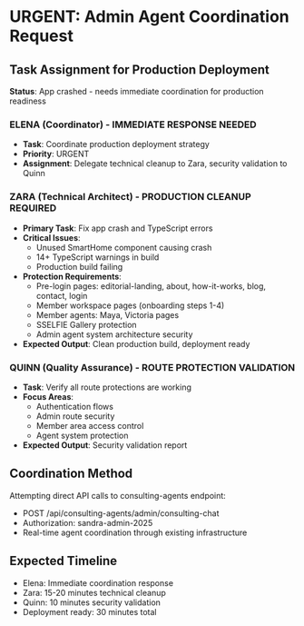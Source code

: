 # URGENT: Admin Agent Coordination Request

## Task Assignment for Production Deployment

**Status**: App crashed - needs immediate coordination for production readiness

### ELENA (Coordinator) - IMMEDIATE RESPONSE NEEDED
- **Task**: Coordinate production deployment strategy
- **Priority**: URGENT 
- **Assignment**: Delegate technical cleanup to Zara, security validation to Quinn

### ZARA (Technical Architect) - PRODUCTION CLEANUP REQUIRED
- **Primary Task**: Fix app crash and TypeScript errors
- **Critical Issues**:
  - Unused SmartHome component causing crash
  - 14+ TypeScript warnings in build
  - Production build failing
- **Protection Requirements**:
  - Pre-login pages: editorial-landing, about, how-it-works, blog, contact, login
  - Member workspace pages (onboarding steps 1-4)
  - Member agents: Maya, Victoria pages
  - SSELFIE Gallery protection
  - Admin agent system architecture security
- **Expected Output**: Clean production build, deployment ready

### QUINN (Quality Assurance) - ROUTE PROTECTION VALIDATION
- **Task**: Verify all route protections are working
- **Focus Areas**:
  - Authentication flows
  - Admin route security
  - Member area access control
  - Agent system protection
- **Expected Output**: Security validation report

## Coordination Method
Attempting direct API calls to consulting-agents endpoint:
- POST /api/consulting-agents/admin/consulting-chat
- Authorization: sandra-admin-2025
- Real-time agent coordination through existing infrastructure

## Expected Timeline
- Elena: Immediate coordination response
- Zara: 15-20 minutes technical cleanup
- Quinn: 10 minutes security validation
- Deployment ready: 30 minutes total